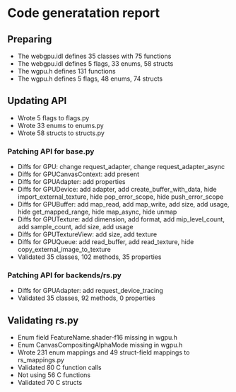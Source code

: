# Code generatation report
## Preparing
* The webgpu.idl defines 35 classes with 75 functions
* The webgpu.idl defines 5 flags, 33 enums, 58 structs
* The wgpu.h defines 131 functions
* The wgpu.h defines 5 flags, 48 enums, 74 structs
## Updating API
* Wrote 5 flags to flags.py
* Wrote 33 enums to enums.py
* Wrote 58 structs to structs.py
### Patching API for base.py
* Diffs for GPU: change request_adapter, change request_adapter_async
* Diffs for GPUCanvasContext: add present
* Diffs for GPUAdapter: add properties
* Diffs for GPUDevice: add adapter, add create_buffer_with_data, hide import_external_texture, hide pop_error_scope, hide push_error_scope
* Diffs for GPUBuffer: add map_read, add map_write, add size, add usage, hide get_mapped_range, hide map_async, hide unmap
* Diffs for GPUTexture: add dimension, add format, add mip_level_count, add sample_count, add size, add usage
* Diffs for GPUTextureView: add size, add texture
* Diffs for GPUQueue: add read_buffer, add read_texture, hide copy_external_image_to_texture
* Validated 35 classes, 102 methods, 35 properties
### Patching API for backends/rs.py
* Diffs for GPUAdapter: add request_device_tracing
* Validated 35 classes, 92 methods, 0 properties
## Validating rs.py
* Enum field FeatureName.shader-f16 missing in wgpu.h
* Enum CanvasCompositingAlphaMode missing in wgpu.h
* Wrote 231 enum mappings and 49 struct-field mappings to rs_mappings.py
* Validated 80 C function calls
* Not using 56 C functions
* Validated 70 C structs
